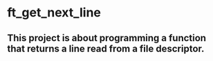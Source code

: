 # ft_get_next_line
## This project is about programming a function that returns a line read from a file descriptor.
